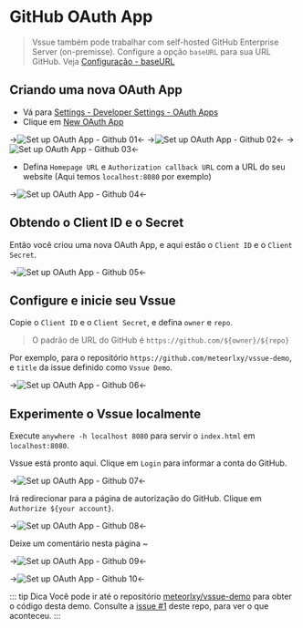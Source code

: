 # GitHub OAuth App

> Vssue também pode trabalhar com self-hosted GitHub Enterprise Server (on-premisse). Configure a opção `baseURL` para sua URL GitHub. Veja [Configuração - baseURL](../options/README.md#baseurl)

## Criando uma nova OAuth App

- Vá para [Settings - Developer Settings - OAuth Apps](https://github.com/settings/developers)
- Clique em [New OAuth App](https://github.com/settings/applications/new)

->![Set up OAuth App - Github 01](/assets/img/oauth-app-github-01.png)<-
->![Set up OAuth App - Github 02](/assets/img/oauth-app-github-02.png)<-
->![Set up OAuth App - Github 03](/assets/img/oauth-app-github-03.png)<-

- Defina `Homepage URL` e `Authorization callback URL` com a URL do seu website (Aqui temos `localhost:8080` por exemplo)

->![Set up OAuth App - Github 04](/assets/img/oauth-app-github-04.png)<-

## Obtendo o Client ID e o Secret

Então você criou uma nova OAuth App, e aqui estão o `Client ID` e o `Client Secret`.

->![Set up OAuth App - Github 05](/assets/img/oauth-app-github-05.png)<-

## Configure e inicie seu Vssue

Copie o `Client ID` e o `Client Secret`, e defina `owner` e `repo`.

> O padrão de URL do GitHub é `https://github.com/${owner}/${repo}`

Por exemplo, para o repositório `https://github.com/meteorlxy/vssue-demo`, e `title` da issue definido como `Vssue Demo`.

->![Set up OAuth App - Github 06](/assets/img/oauth-app-github-06.png)<-

## Experimente o Vssue localmente

Execute `anywhere -h localhost 8080` para servir o `index.html` em `localhost:8080`.

Vssue está pronto aqui. Clique em `Login` para informar a conta do GitHub.

->![Set up OAuth App - Github 07](/assets/img/oauth-app-github-07.png)<-

Irá redirecionar para a página de autorização do GitHub. Clique em `Authorize ${your account}`.

->![Set up OAuth App - Github 08](/assets/img/oauth-app-github-08.png)<-

Deixe um comentário nesta página ~

->![Set up OAuth App - Github 09](/assets/img/oauth-app-github-09.png)<-

->![Set up OAuth App - Github 10](/assets/img/oauth-app-github-10.png)<-

::: tip Dica
Você pode ir até o repositório [meteorlxy/vssue-demo](https://github.com/meteorlxy/vssue-demo) para obter o código desta demo. Consulte a [issue #1](https://github.com/meteorlxy/vssue-demo/issues/1) deste repo, para ver o que aconteceu.
:::
